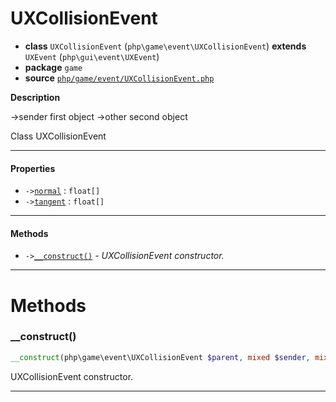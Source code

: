 # UXCollisionEvent

- **class** `UXCollisionEvent` (`php\game\event\UXCollisionEvent`) **extends** `UXEvent` (`php\gui\event\UXEvent`)
- **package** `game`
- **source** [`php/game/event/UXCollisionEvent.php`](./src/main/resources/JPHP-INF/sdk/php/game/event/UXCollisionEvent.php)

**Description**

->sender first object
->other second object

Class UXCollisionEvent

---

#### Properties

- `->`[`normal`](#prop-normal) : `float[]`
- `->`[`tangent`](#prop-tangent) : `float[]`

---

#### Methods

- `->`[`__construct()`](#method-__construct) - _UXCollisionEvent constructor._

---
# Methods

<a name="method-__construct"></a>

### __construct()
```php
__construct(php\game\event\UXCollisionEvent $parent, mixed $sender, mixed $target): void
```
UXCollisionEvent constructor.

---
